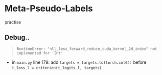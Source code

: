 # Meta-Pseudo-Labels
practise

## Debug..
> `RuntimeError: "nll_loss_forward_reduce_cuda_kernel_2d_index" not implemented for 'Int'`
- in `main.py` line 179: add `targets = targets.to(torch.int64)` before `t_loss_l = criterion(t_logits_l, targets)`
